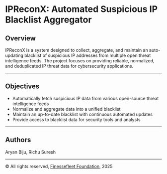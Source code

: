 # IPReconX: Automated Suspicious IP Blacklist Aggregator

## Overview  
IPReconX is a system designed to collect, aggregate, and maintain an auto-updating blacklist of suspicious IP addresses from multiple open threat intelligence feeds. The project focuses on providing reliable, normalized, and deduplicated IP threat data for cybersecurity applications.

---

## Objectives  
- Automatically fetch suspicious IP data from various open-source threat intelligence feeds  
- Normalize and aggregate data into a unified blacklist  
- Maintain an up-to-date blacklist with continuous automated updates  
- Provide access to blacklist data for security tools and analysts  


---

## Authors  
Aryan Biju, Richu Suresh

---

© All rights reserved, [Finessefleet Foundation](https://finessefleet.com), 2025  
